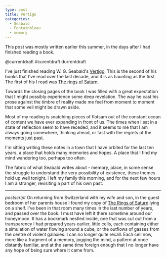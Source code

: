 ```yaml
---
type: post
title: Vertigo
categories:
  - Seabald
  - Fontainbleau
  - memory
---
```


This post was mostly written earlier this summer, in the days after I had finished reading a book. 

@currentdraft #curentdraft durrentdraft

I've just finished reading W. G. Seabald's [Vertigo][vert]. This is the second of his books that I've read over the last decade, and it is as haunting as the first. The first of his I read was [The rings of Saturn][saturn].

[vert]: http://www.amazon.co.uk/Vertigo-W-G-Sebald/dp/0099448890
[saturn]: http://www.amazon.co.uk/The-Rings-Of-Saturn-Sebald/dp/0099448920/ref=tmm_pap_title_0?ie=UTF8&qid=1378290886&sr=1-1

Towards the closing pages of the book I was filled with a great expectation that I might possibly experience some deep revelation. The way he cast his prose against the timbre of reality made me feel from moment to moment that some veil might be drawn aside. 

Most of my reading is snatching pieces of flotsam out of the constant ocean of content we have ever expanding in front of us. The times when I sat in a state of reflection seem to have receded, and it seems to me that I am always going somewhere, thinking ahead, or fast with the regrets of the moments just past. 

I'm sitting writing these notes in a town that I have orbited for the last ten years, a place that holds many memories and hopes. A place that I find my mind wandering too, perhaps too often. 

The fabric of what Seabald writes about - memory, place, in some sense the  struggle to understand the very possibility of existence, these themes hold up well tonight. I left my family this morning, and for the next few hours I am a stranger, revisiting a part of his own past.

----

_postscript_ On returning from Switzerland with my wife and son, in the guest bedroom of her parents house I found my copy of [The Rings of Saturn][saturn] lying on a shelf. I've been in that room many times in the last number of years, and passed over the book. I must have left it there sometime around our honeymoon. It has a bookmark nestled inside, one that was cut out from a transparency I had prepared years earlier, little cells, each containing either a simulation of water flowing around a cube, or the outflows of gasses from the centre of violent galaxies. I can no longer quite recall. Each cell now, more like a fragment of a memory, jogging the mind, a pattern at once distantly familiar, and at the same time foreign enough that I no longer have any hope of being sure where it came from. 

